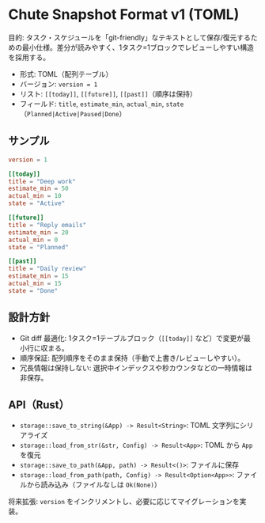 # Chute Snapshot Format v1 (TOML)

目的: タスク・スケジュールを「git-friendly」なテキストとして保存/復元するための最小仕様。差分が読みやすく、1タスク=1ブロックでレビューしやすい構造を採用する。

- 形式: TOML（配列テーブル）
- バージョン: `version = 1`
- リスト: `[[today]]`, `[[future]]`, `[[past]]`（順序は保持）
- フィールド: `title`, `estimate_min`, `actual_min`, `state`（`Planned|Active|Paused|Done`）

## サンプル

```toml
version = 1

[[today]]
title = "Deep work"
estimate_min = 50
actual_min = 10
state = "Active"

[[future]]
title = "Reply emails"
estimate_min = 20
actual_min = 0
state = "Planned"

[[past]]
title = "Daily review"
estimate_min = 15
actual_min = 15
state = "Done"
```

## 設計方針

- Git diff 最適化: 1タスク=1テーブルブロック（`[[today]]` など）で変更が最小行に収まる。
- 順序保証: 配列順序をそのまま保持（手動で上書き/レビューしやすい）。
- 冗長情報は保持しない: 選択中インデックスや秒カウンタなどの一時情報は非保存。

## API（Rust）

- `storage::save_to_string(&App) -> Result<String>`: TOML 文字列にシリアライズ
- `storage::load_from_str(&str, Config) -> Result<App>`: TOML から `App` を復元
- `storage::save_to_path(&App, path) -> Result<()>`: ファイルに保存
- `storage::load_from_path(path, Config) -> Result<Option<App>>`: ファイルから読み込み（ファイルなしは `Ok(None)`）

将来拡張: `version` をインクリメントし、必要に応じてマイグレーションを実装。

